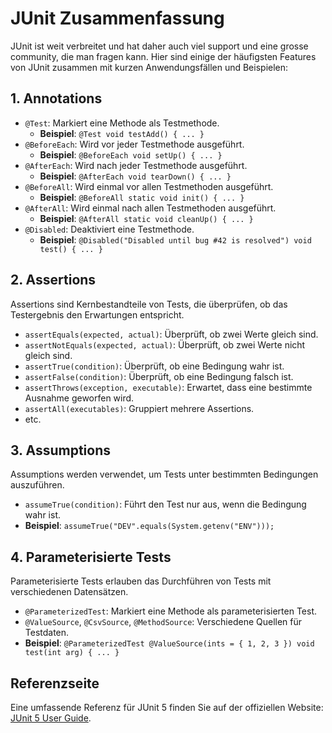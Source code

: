 # JUnit Zusammenfassung

JUnit ist weit verbreitet und hat daher auch viel support und eine grosse community, 
die man fragen kann.
Hier sind einige der häufigsten Features von JUnit zusammen mit kurzen 
Anwendungsfällen und Beispielen:

## 1. Annotations
- `@Test`: Markiert eine Methode als Testmethode.
    - **Beispiel**: `@Test void testAdd() { ... }`
- `@BeforeEach`: Wird vor jeder Testmethode ausgeführt.
    - **Beispiel**: `@BeforeEach void setUp() { ... }`
- `@AfterEach`: Wird nach jeder Testmethode ausgeführt.
    - **Beispiel**: `@AfterEach void tearDown() { ... }`
- `@BeforeAll`: Wird einmal vor allen Testmethoden ausgeführt.
    - **Beispiel**: `@BeforeAll static void init() { ... }`
- `@AfterAll`: Wird einmal nach allen Testmethoden ausgeführt.
    - **Beispiel**: `@AfterAll static void cleanUp() { ... }`
- `@Disabled`: Deaktiviert eine Testmethode.
    - **Beispiel**: `@Disabled("Disabled until bug #42 is resolved") void test() { ... }`

## 2. Assertions
Assertions sind Kernbestandteile von Tests, die überprüfen, ob das Testergebnis den Erwartungen entspricht.

- `assertEquals(expected, actual)`: Überprüft, ob zwei Werte gleich sind.
- `assertNotEquals(expected, actual)`: Überprüft, ob zwei Werte nicht gleich sind.
- `assertTrue(condition)`: Überprüft, ob eine Bedingung wahr ist.
- `assertFalse(condition)`: Überprüft, ob eine Bedingung falsch ist.
- `assertThrows(exception, executable)`: Erwartet, dass eine bestimmte Ausnahme geworfen wird.
- `assertAll(executables)`: Gruppiert mehrere Assertions.
- etc.

## 3. Assumptions
Assumptions werden verwendet, um Tests unter bestimmten Bedingungen auszuführen.

- `assumeTrue(condition)`: Führt den Test nur aus, wenn die Bedingung wahr ist.
- **Beispiel**: `assumeTrue("DEV".equals(System.getenv("ENV")));`

## 4. Parameterisierte Tests
Parameterisierte Tests erlauben das Durchführen von Tests mit verschiedenen Datensätzen.

- `@ParameterizedTest`: Markiert eine Methode als parameterisierten Test.
- `@ValueSource`, `@CsvSource`, `@MethodSource`: Verschiedene Quellen für Testdaten.
- **Beispiel**: `@ParameterizedTest @ValueSource(ints = { 1, 2, 3 }) void test(int arg) { ... }`

## Referenzseite
Eine umfassende Referenz für JUnit 5 finden Sie auf der offiziellen Website: [JUnit 5 User Guide](https://junit.org/junit5/docs/current/user-guide/).
